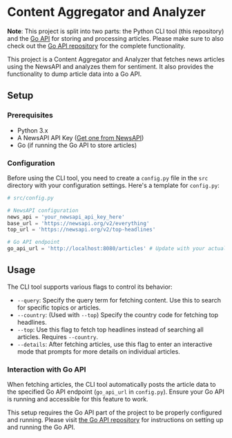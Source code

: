 # Content Aggregator and Analyzer
**Note**: This project is split into two parts: the Python CLI tool (this repository) and the [Go API](https://github.com/DavAnders/cli-agg-api) for storing and processing articles. Please make sure to also check out the [Go API repository](https://github.com/DavAnders/cli-agg-api) for the complete functionality.

This project is a Content Aggregator and Analyzer that fetches news articles using the NewsAPI and analyzes them for sentiment. It also provides the functionality to dump article data into a Go API.

## Setup

### Prerequisites

- Python 3.x
- A NewsAPI API Key ([Get one from NewsAPI](https://newsapi.org/register))
- Go (if running the Go API to store articles)

### Configuration

Before using the CLI tool, you need to create a `config.py` file in the `src` directory with your configuration settings. Here's a template for `config.py`:

```python
# src/config.py

# NewsAPI configuration
news_api = 'your_newsapi_api_key_here'
base_url = 'https://newsapi.org/v2/everything'
top_url = 'https://newsapi.org/v2/top-headlines'

# Go API endpoint
go_api_url = 'http://localhost:8080/articles' # Update with your actual endpoint
```
## Usage
The CLI tool supports various flags to control its behavior:

- `--query`: Specify the query term for fetching content. Use this to search for specific topics or articles.
- `--country`: (Used with `--top`) Specify the country code for fetching top headlines.
- `--top`: Use this flag to fetch top headlines instead of searching all articles. Requires `--country`.
- `--details`: After fetching articles, use this flag to enter an interactive mode that prompts for more details on individual articles.

### Interaction with Go API

When fetching articles, the CLI tool automatically posts the article data to the specified Go API endpoint (`go_api_url` in `config.py`). Ensure your Go API is running and accessible for this feature to work.

This setup requires the Go API part of the project to be properly configured and running. Please visit [the Go API repository](https://github.com/DavAnders/cli-agg-api) for instructions on setting up and running the Go API.